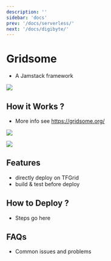 ```yaml
---
description: ''
sidebar: 'docs'
prev: '/docs/serverless/'
next: '/docs/digibyte/'
---
```


# Gridsome

- A Jamstack framework

![](https://now10.threefold.io/gridsome3.png)


## How it Works ?

- More info see https://gridsome.org/

![](https://now10.threefold.io/gridsome.png)

![](https://now10.threefold.io/gridsome2.png)

## Features

- directly deploy on TFGrid
- build & test before deploy

## How to Deploy ?

- Steps go here

## FAQs

- Common issues and problems
